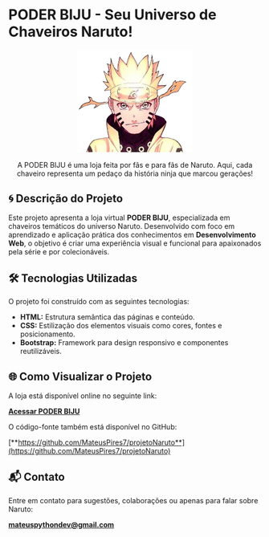# PODER BIJU - Seu Universo de Chaveiros Naruto!

<p align="center">
  <img src="img/naruto_biju.png" alt="Logo PODER BIJU" width=230px />
</p>

<p align="center">
A PODER BIJU é uma loja feita por fãs e para fãs de Naruto. Aqui, cada chaveiro representa um pedaço da história ninja que marcou gerações!
</p>

## 🌀 Descrição do Projeto

Este projeto apresenta a loja virtual **PODER BIJU**, especializada em chaveiros temáticos do universo Naruto. Desenvolvido com foco em aprendizado e aplicação prática dos conhecimentos em **Desenvolvimento Web**, o objetivo é criar uma experiência visual e funcional para apaixonados pela série e por colecionáveis.

## 🛠️ Tecnologias Utilizadas

O projeto foi construído com as seguintes tecnologias:

- **HTML:** Estrutura semântica das páginas e conteúdo.
- **CSS:** Estilização dos elementos visuais como cores, fontes e posicionamento.
- **Bootstrap:** Framework para design responsivo e componentes reutilizáveis.

## 🌐 Como Visualizar o Projeto

A loja está disponível online no seguinte link:

[**Acessar PODER BIJU**](https://mateuspires7.github.io/projetoNaruto/)  

O código-fonte também está disponível no GitHub:

[**https://github.com/MateusPires7/projetoNaruto**](https://github.com/MateusPires7/projetoNaruto)



## 📬 Contato

Entre em contato para sugestões, colaborações ou apenas para falar sobre Naruto:

**mateuspythondev@gmail.com**  
